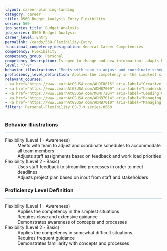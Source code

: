 ```yaml
---
layout: career-planning-landing
category: career
title: 0560 Budget Analysis Entry Flexibility
series: 560
job_series_title: Budget Analysis
job_series: 0560 Budget Analysis
career_level: Entry
permalink: /cards/560-Flexibility-Entry
functional_competency_designation: General Career Competencies
competency: Flexibility
competency_group: Personal
competency_description: Is open to change and new information; adapts behavior or work methods in response to new information, changing conditions, or unexpected obstacles; effectively deals with ambiguity.
level: "7-9"
behavior_illustrations: "Meets with team to adjust and coordinate schedules to accommodate all team members ? Adjusts staff assignments based on feedback and work load priorities ? Uses staff feedback to streamline processes in order to meet deadlines ? Adjusts project plan based on input from staff and stakeholders"
proficiency_level_definition: Applies the competency in the simplest situations ? Requires close and extensive guidance ? Demonstrates awareness of concepts and processes ? Applies the competency in somewhat difficult situations ? Requires frequent guidance ? Demonstrates familiarity with concepts and processes 
relevant_courses: 
- <a href="https://www.LearnAtGSUSA.com/AUDT8015" aria-label="Creative and Critical Thinking for Auditors (AUDT8012), GSU - https://www.LearnAtGSUSA.com/AUDT8015">Creative and Critical Thinking for Auditors (AUDT8012), GSU</a>
- <a href="https://www.LearnAtGSUSA.com/ADMB7009" aria-label="Leadership Skills for Non-Supervisors (ADMB7006), GSU - https://www.LearnAtGSUSA.com/ADMB7009">Leadership Skills for Non-Supervisors (ADMB7006), GSU</a>
- <a href="https://www.LearnAtGSUSA.com/MGMT7204" aria-label="Leading Change (MGMT7201), GSU - https://www.LearnAtGSUSA.com/MGMT7204">Leading Change (MGMT7201), GSU</a>
- <a href="https://www.LearnAtGSUSA.com/ADMB7014" aria-label="Managing Multiple Priorities (ADMB7007), GSU - https://www.LearnAtGSUSA.com/ADMB7014">Managing Multiple Priorities (ADMB7007), GSU</a>
- <a href="https://www.LearnAtGSUSA.com/ADMB7010" aria-label="Managing Multiple Priorities (ADMB7007), GSU - https://www.LearnAtGSUSA.com/ADMB7010">Managing Multiple Priorities (ADMB7007), GSU</a>
filters: Personal-Flexibility GS-7-9 series-0560
---
```


<div class="desktop:grid-col-6 margin-y-3">
  <div class="border-top-2 bg-white padding-3 shadow-5 height-full members-hover border-1px button-border border-top-blue radius-lg card-text-color">
    <h3>Behavior Illustrations</h3>
    <hr style="background-color: #1b74e0 !important;"/>
    <dl class="text-base card-content-color"><dt>Flexibility (Level 1 - Awareness)</dt><dd>Meets with team to adjust and coordinate schedules to accommodate all team members </dd><dd> Adjusts staff assignments based on feedback and work load priorities</dd><dt>Flexibility (Level 2 - Basic)</dt><dd>Uses staff feedback to streamline processes in order to meet deadlines </dd><dd> Adjusts project plan based on input from staff and stakeholders</dd></dl>
  </div>
</div>
<div class="desktop:grid-col-6 margin-y-3">
  <div class="border-top-2 bg-white padding-3 shadow-5 height-full members-hover border-1px button-border border-top-blue radius-lg card-text-color">
    <h3>Proficiency Level Definition</h3>
     <hr style="background-color: #1b74e0 !important;"/>
    <dl class="text-base card-content-color"><dt>Flexibility (Level 1 - Awareness)</dt><dd>Applies the competency in the simplest situations </dd><dd> Requires close and extensive guidance </dd><dd> Demonstrates awareness of concepts and processes</dd><dt>Flexibility (Level 2 - Basic)</dt><dd>Applies the competency in somewhat difficult situations </dd><dd> Requires frequent guidance </dd><dd> Demonstrates familiarity with concepts and processes </dd></dl>
  </div>
</div>